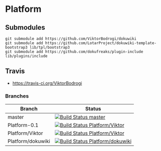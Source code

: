 # Platform

## Submodules

    git submodule add https://github.com/ViktorBodrogi/dokuwiki
    git submodule add https://github.com/LotarProject/dokuwiki-template-bootstrap3 lib/tpl/bootstrap3
    git submodule add https://github.com/dokufreaks/plugin-include lib/plugins/include

## Travis

- https://travis-ci.org/ViktorBodrogi

### Branches


| Branch  | Status  |
|---|---|
| master | [![Build Status master](https://travis-ci.org/ViktorBodrogi/Platform.svg?branch=master)](https://travis-ci.org/ViktorBodrogi/Platform) |
| Platform-0.1 | [![Build Status Platform/Viktor](https://travis-ci.org/ViktorBodrogi/Platform.svg?branch=Platform-0.1)](https://travis-ci.org/ViktorBodrogi/Platform) |
| Platform/Viktor | [![Build Status Platform/Viktor](https://travis-ci.org/ViktorBodrogi/Platform.svg?branch=Platform%2FViktor)](https://travis-ci.org/ViktorBodrogi/Platform) |
| Platform/dokuwiki | [![Build Status Platform/dokuwiki](https://travis-ci.org/ViktorBodrogi/Platform.svg?branch=Platform%2Fdokuwiki)](https://travis-ci.org/ViktorBodrogi/Platform) |
